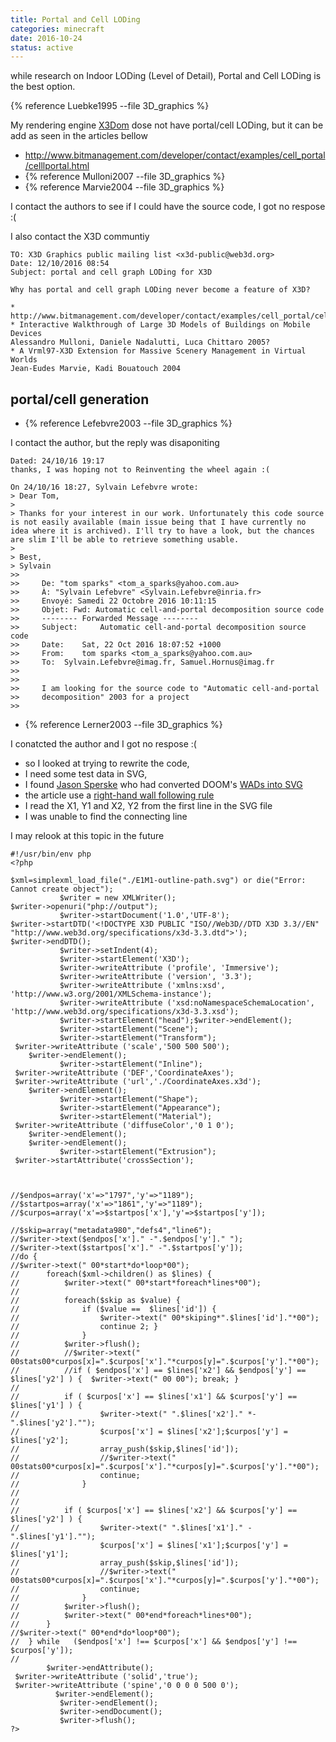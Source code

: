 ```yaml
---
title: Portal and Cell LODing
categories: minecraft
date: 2016-10-24 
status: active
---
```

while research on Indoor LODing (Level of Detail), Portal and Cell LODing is the best option.

{% reference Luebke1995 --file 3D_graphics %}

My rendering engine [X3Dom](http://www.x3dom.org/) dose not have portal/cell LODing, but it can be add as seen in the articles bellow 

* <http://www.bitmanagement.com/developer/contact/examples/cell_portal/celllportal.html>
* {% reference Mulloni2007 --file 3D_graphics %}
* {% reference Marvie2004 --file 3D_graphics %}

I contact the authors to see if I could have the source code, I got no respose :(

I also contact the X3D communtiy
~~~~~~~
TO: X3D Graphics public mailing list <x3d-public@web3d.org>
Date: 12/10/2016 08:54
Subject: portal and cell graph LODing for X3D

Why has portal and cell graph LODing never become a feature of X3D?

* http://www.bitmanagement.com/developer/contact/examples/cell_portal/celllportal.html
* Interactive Walkthrough of Large 3D Models of Buildings on Mobile Devices
Alessandro Mulloni, Daniele Nadalutti, Luca Chittaro 2005?
* A Vrml97-X3D Extension for Massive Scenery Management in Virtual Worlds
Jean-Eudes Marvie, Kadi Bouatouch 2004
~~~~~~~

## portal/cell generation ##

* {% reference Lefebvre2003 --file 3D_graphics %}

I contact the author, but the reply was disaponiting 

~~~~~~~
Dated: 24/10/16 19:17
thanks, I was hoping not to Reinventing the wheel again :(

On 24/10/16 18:27, Sylvain Lefebvre wrote:
> Dear Tom,
>
> Thanks for your interest in our work. Unfortunately this code source is not easily available (main issue being that I have currently no idea where it is archived). I'll try to have a look, but the chances are slim I'll be able to retrieve something usable.
>
> Best,
> Sylvain
>>
>>     De: "tom sparks" <tom_a_sparks@yahoo.com.au>
>>     À: "Sylvain Lefebvre" <Sylvain.Lefebvre@inria.fr>
>>     Envoyé: Samedi 22 Octobre 2016 10:11:15
>>     Objet: Fwd: Automatic cell-and-portal decomposition source code
>>     -------- Forwarded Message --------
>>     Subject: 	Automatic cell-and-portal decomposition source code
>>     Date: 	Sat, 22 Oct 2016 18:07:52 +1000
>>     From: 	tom sparks <tom_a_sparks@yahoo.com.au>
>>     To: 	Sylvain.Lefebvre@imag.fr, Samuel.Hornus@imag.fr
>>
>>
>>     I am looking for the source code to "Automatic cell-and-portal 
>>     decomposition" 2003 for a project
>>
~~~~~~~


* {% reference Lerner2003 --file 3D_graphics %}


I conatcted the author and I got no respose :(

* so I looked at trying to rewrite the code,
* I need some test data in SVG,
* I found [Jason Sperske](http://jason.sperske.com/) who had converted DOOM's [WADs into SVG](http://jason.sperske.com/wad/)
* the article use a [right-hand wall following rule](https://en.wikipedia.org/wiki/Maze_solving_algorithm#Wall_follower)
* I read the X1, Y1 and X2, Y2 from the first line in the SVG file 
* I was unable to find the connecting line

I may relook at this topic in the future

~~~~~~~
#!/usr/bin/env php
<?php

$xml=simplexml_load_file("./E1M1-outline-path.svg") or die("Error: Cannot create object");
           $writer = new XMLWriter();
$writer->openuri("php://output");
           $writer->startDocument('1.0','UTF-8');   
$writer->startDTD('<!DOCTYPE X3D PUBLIC "ISO//Web3D//DTD X3D 3.3//EN" "http://www.web3d.org/specifications/x3d-3.3.dtd">'); 
$writer->endDTD(); 
           $writer->setIndent(4);   
           $writer->startElement('X3D'); 
           $writer->writeAttribute ('profile', 'Immersive');
           $writer->writeAttribute ('version', '3.3'); 
           $writer->writeAttribute ('xmlns:xsd', 'http://www.w3.org/2001/XMLSchema-instance'); 
           $writer->writeAttribute ('xsd:noNamespaceSchemaLocation', 'http://www.web3d.org/specifications/x3d-3.3.xsd'); 
           $writer->startElement("head");$writer->endElement();
           $writer->startElement("Scene"); 
           $writer->startElement("Transform");
 $writer->writeAttribute ('scale','500 500 500');
    $writer->endElement();
           $writer->startElement("Inline");
 $writer->writeAttribute ('DEF','CoordinateAxes');
 $writer->writeAttribute ('url','./CoordinateAxes.x3d');
    $writer->endElement();
           $writer->startElement("Shape");
           $writer->startElement("Appearance");
           $writer->startElement("Material");
 $writer->writeAttribute ('diffuseColor','0 1 0');
    $writer->endElement();
    $writer->endElement();
           $writer->startElement("Extrusion");
 $writer->startAttribute('crossSection'); 



//$endpos=array('x'=>"1797",'y'=>"1189");
//$startpos=array('x'=>"1861",'y'=>"1189");
//$curpos=array('x'=>$startpos['x'],'y'=>$startpos['y']);

//$skip=array("metadata980","defs4","line6");
//$writer->text($endpos['x']." -".$endpos['y']." ");
//$writer->text($startpos['x']." -".$startpos['y']);
//do {
//$writer->text(" 00*start*do*loop*00");
//		foreach($xml->children() as $lines) {
//			$writer->text(" 00*start*foreach*lines*00");
//
//			foreach($skip as $value) {
//				if ($value ==  $lines['id']) {
//					$writer->text(" 00*skiping*".$lines['id']."*00");
//					continue 2; }
//				}
//			$writer->flush(); 
//			//$writer->text(" 00stats00*curpos[x]=".$curpos['x']."*curpos[y]=".$curpos['y']."*00");
//			//if ( $endpos['x'] == $lines['x2'] && $endpos['y'] == $lines['y2'] ) {  $writer->text(" 00 00"); break; }
//
//			if ( $curpos['x'] == $lines['x1'] && $curpos['y'] == $lines['y1'] ) {
//					$writer->text(" ".$lines['x2']." *-".$lines['y2']."");
//					$curpos['x'] = $lines['x2'];$curpos['y'] = $lines['y2'];
//					array_push($skip,$lines['id']);
//					//$writer->text(" 00stats00*curpos[x]=".$curpos['x']."*curpos[y]=".$curpos['y']."*00");
//					continue;
//				}
//
//
//			if ( $curpos['x'] == $lines['x2'] && $curpos['y'] == $lines['y2'] ) {
//					$writer->text(" ".$lines['x1']." -".$lines['y1']."");
//					$curpos['x'] = $lines['x1'];$curpos['y'] = $lines['y1'];
//					array_push($skip,$lines['id']);
//					//$writer->text(" 00stats00*curpos[x]=".$curpos['x']."*curpos[y]=".$curpos['y']."*00");
//					continue;
//				}
//			$writer->flush(); 
//			$writer->text(" 00*end*foreach*lines*00");
//		}
//$writer->text(" 00*end*do*loop*00");
//	} while   ($endpos['x'] !== $curpos['x'] && $endpos['y'] !== $curpos['y']);
// 
        $writer->endAttribute();
 $writer->writeAttribute ('solid','true');
 $writer->writeAttribute ('spine','0 0 0 0 500 0');
          $writer->endElement();     
           $writer->endElement();   
           $writer->endDocument();   
           $writer->flush(); 
?>
~~~~~~~
